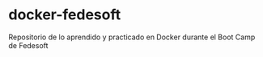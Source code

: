 # docker-fedesoft
Repositorio de lo aprendido y practicado en Docker durante el Boot Camp de Fedesoft
